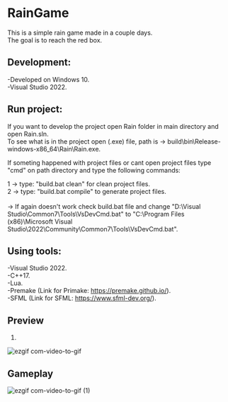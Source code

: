 # RainGame

This is a simple rain game made in a couple days.\
The goal is to reach the red box. 

## Development:
-Developed on Windows 10.\
-Visual Studio 2022.

## Run project:
If you want to develop the project open Rain folder in main directory and open Rain.sln.\
To see what is in the project open (.exe) file, path is -> build\bin\Release-windows-x86_64\Rain\Rain.exe.

If someting happened with project files or cant open project files type "cmd" on path directory and type the following commands:

1 -> type: "build.bat clean" for clean project files.\
2 -> type: "build.bat compile" to generate project files.\
\
-> If again doesn't work check build.bat file and change "D:\Visual Studio\Common7\Tools\VsDevCmd.bat" to 
"C:\Program Files (x86)\Microsoft Visual Studio\2022\Community\Common7\Tools\VsDevCmd.bat".

## Using tools:
-Visual Studio 2022.\
-C++17.\
-Lua.\
-Premake (Link for Primake: https://premake.github.io/). \
-SFML (Link for SFML: https://www.sfml-dev.org/).


## Preview
1.
![ezgif com-video-to-gif](https://github.com/Mastera21/RainGame/assets/68899725/0f799970-ea0d-4f11-bbb1-17943032190b)
## Gameplay
![ezgif com-video-to-gif (1)](https://github.com/Mastera21/RainGame/assets/68899725/980695e1-9fad-4a38-9d5d-573798c06e52)
